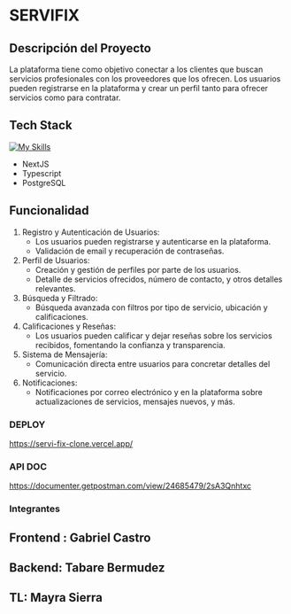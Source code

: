 # SERVIFIX
## Descripción del Proyecto
La plataforma tiene como objetivo conectar a los clientes que buscan servicios profesionales con los proveedores que los ofrecen. Los usuarios pueden registrarse en la plataforma y crear un perfil tanto para ofrecer servicios como para contratar.
## Tech Stack
[![My Skills](https://skillicons.dev/icons?i=nextjs,ts,postgres,prisma,vercel,git,github,postman,vscode&perline=9)](https://skillicons.dev)
- NextJS
- Typescript
- PostgreSQL

## Funcionalidad
1. Registro y Autenticación de Usuarios:
	* Los usuarios pueden registrarse y autenticarse en la plataforma.
	* Validación de email y recuperación de contraseñas.
2. Perfil de Usuarios:
	* Creación y gestión de perfiles por parte de los usuarios.
	* Detalle de servicios ofrecidos, número de contacto, y otros detalles relevantes.
3. Búsqueda y Filtrado:
	* Búsqueda avanzada con filtros por tipo de servicio, ubicación y calificaciones.
4. Calificaciones y Reseñas:
	* Los usuarios pueden calificar y dejar reseñas sobre los servicios recibidos, fomentando la confianza y transparencia.
5. Sistema de Mensajería:
	* Comunicación directa entre usuarios para concretar detalles del servicio.
6. Notificaciones:
	* Notificaciones por correo electrónico y en la plataforma sobre actualizaciones de servicios, mensajes nuevos, y más.


### DEPLOY
https://servi-fix-clone.vercel.app/

### API DOC
https://documenter.getpostman.com/view/24685479/2sA3Qnhtxc

### Integrantes
## Frontend : Gabriel Castro
## Backend: Tabare Bermudez
## TL: Mayra Sierra